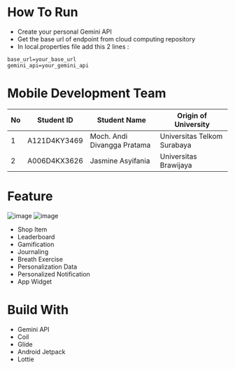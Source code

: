 # How To Run 
- Create your personal Gemini API
- Get the base url of endpoint from cloud computing repository
- In local.properties file add this 2 lines :
```
base_url=your_base_url
gemini_api=your_gemini_api
```

# Mobile Development Team
| No | Student ID     | Student Name                        | Origin of University                |
|----|----------------|-------------------------------------|-------------------------------------|
| 1  | A121D4KY3469   | Moch. Andi Divangga Pratama         | Universitas Telkom Surabaya         |
| 2  | A006D4KX3626   | Jasmine Asyifania                   | Universitas Brawijaya               |


# Feature
![image](https://github.com/unsmoke/mobile-development/assets/87690913/a99c444f-99f6-4db5-9799-e9a6c8267b5a)
![image](https://github.com/unsmoke/mobile-development/assets/87690913/4b8cc52c-c3ea-4f10-90f1-8fc2c01171e9)

- Shop Item
- Leaderboard
- Gamification
- Journaling
- Breath Exercise
- Personalization Data
- Personalized Notification
- App Widget

# Build With
- Gemini API
- Coil
- Glide
- Android Jetpack
- Lottie
